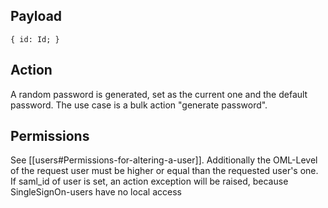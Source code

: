 ## Payload
```
{ id: Id; }
```

## Action
A random password is generated, set as the current one and the default password. The use case is a bulk action "generate password".

## Permissions
See [[users#Permissions-for-altering-a-user]]. Additionally the OML-Level of the request user must be higher or equal than the requested user's one.
If saml_id of user is set, an action exception will be raised, because SingleSignOn-users have no local access 
